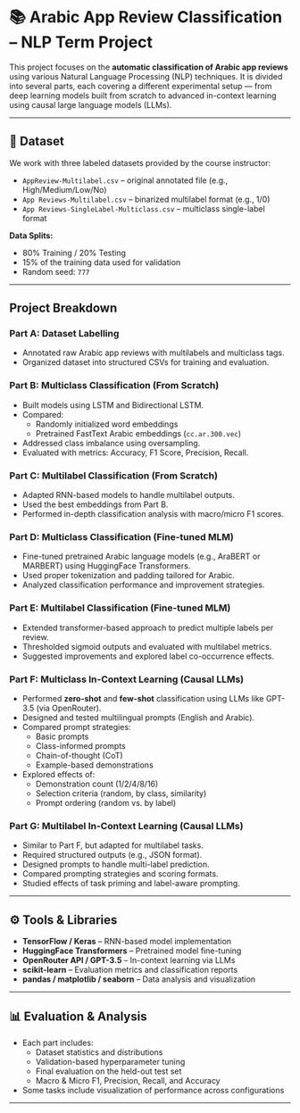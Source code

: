 # 📚 Arabic App Review Classification – NLP Term Project

This project focuses on the **automatic classification of Arabic app reviews** using various Natural Language Processing (NLP) techniques. It is divided into several parts, each covering a different experimental setup — from deep learning models built from scratch to advanced in-context learning using causal large language models (LLMs).

---

## 🔗 Dataset

We work with three labeled datasets provided by the course instructor:

- `AppReview-Multilabel.csv` – original annotated file (e.g., High/Medium/Low/No)
- `App Reviews-Multilabel.csv` – binarized multilabel format (e.g., 1/0)
- `App Reviews-SingleLabel-Multiclass.csv` – multiclass single-label format

**Data Splits:**
- 80% Training / 20% Testing
- 15% of the training data used for validation
- Random seed: `777`

---

## Project Breakdown

### Part A: Dataset Labelling
- Annotated raw Arabic app reviews with multilabels and multiclass tags.
- Organized dataset into structured CSVs for training and evaluation.

### Part B: Multiclass Classification (From Scratch)
- Built models using LSTM and Bidirectional LSTM.
- Compared:
  - Randomly initialized word embeddings
  - Pretrained FastText Arabic embeddings (`cc.ar.300.vec`)
- Addressed class imbalance using oversampling.
- Evaluated with metrics: Accuracy, F1 Score, Precision, Recall.

### Part C: Multilabel Classification (From Scratch)
- Adapted RNN-based models to handle multilabel outputs.
- Used the best embeddings from Part B.
- Performed in-depth classification analysis with macro/micro F1 scores.

### Part D: Multiclass Classification (Fine-tuned MLM)
- Fine-tuned pretrained Arabic language models (e.g., AraBERT or MARBERT) using HuggingFace Transformers.
- Used proper tokenization and padding tailored for Arabic.
- Analyzed classification performance and improvement strategies.

### Part E: Multilabel Classification (Fine-tuned MLM)
- Extended transformer-based approach to predict multiple labels per review.
- Thresholded sigmoid outputs and evaluated with multilabel metrics.
- Suggested improvements and explored label co-occurrence effects.

### Part F: Multiclass In-Context Learning (Causal LLMs)
- Performed **zero-shot** and **few-shot** classification using LLMs like GPT-3.5 (via OpenRouter).
- Designed and tested multilingual prompts (English and Arabic).
- Compared prompt strategies:
  - Basic prompts
  - Class-informed prompts
  - Chain-of-thought (CoT)
  - Example-based demonstrations
- Explored effects of:
  - Demonstration count (1/2/4/8/16)
  - Selection criteria (random, by class, similarity)
  - Prompt ordering (random vs. by label)

### Part G: Multilabel In-Context Learning (Causal LLMs)
- Similar to Part F, but adapted for multilabel tasks.
- Required structured outputs (e.g., JSON format).
- Designed prompts to handle multi-label prediction.
- Compared prompting strategies and scoring formats.
- Studied effects of task priming and label-aware prompting.

---

## ⚙️ Tools & Libraries

- **TensorFlow / Keras** – RNN-based model implementation
- **HuggingFace Transformers** – Pretrained model fine-tuning
- **OpenRouter API / GPT-3.5** – In-context learning via LLMs
- **scikit-learn** – Evaluation metrics and classification reports
- **pandas / matplotlib / seaborn** – Data analysis and visualization

---

## 📊 Evaluation & Analysis

- Each part includes:
  - Dataset statistics and distributions
  - Validation-based hyperparameter tuning
  - Final evaluation on the held-out test set
  - Macro & Micro F1, Precision, Recall, and Accuracy
- Some tasks include visualization of performance across configurations

---
